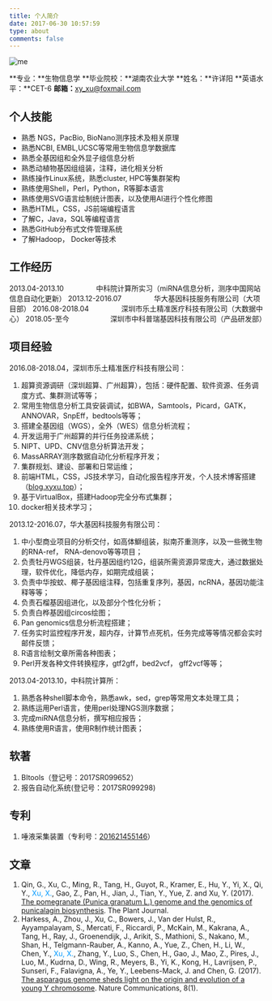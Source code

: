 ```yaml
---
title: 个人简介
date: 2017-06-30 10:57:59
type: about
comments: false
---
```


![me](https://blog-1256671606.cos.ap-guangzhou.myqcloud.com/picture/me.png)

**专业：**生物信息学
**毕业院校：**湖南农业大学
**姓名：**许详阳
**英语水平：**CET-6
**邮箱：**<xy_xu@foxmail.com>

## 个人技能
- 熟悉 NGS，PacBio, BioNano测序技术及相关原理
- 熟悉NCBI, EMBL,UCSC等常用生物信息学数据库
- 熟悉全基因组和全外显子组信息分析
- 熟悉动植物基因组组装，注释，进化相关分析
- 熟练操作Linux系统，熟悉cluster, HPC等集群架构
- 熟练使用Shell，Perl，Python，R等脚本语言
- 熟练使用SVG语言绘制统计图表，以及使用AI进行个性化修图
- 熟悉HTML，CSS，JS前端编程语言
- 了解C，Java，SQL等编程语言
- 熟悉GitHub分布式文件管理系统
- 了解Hadoop， Docker等技术

## 工作经历
2013.04-2013.10 &emsp;&emsp;&emsp;&emsp; 中科院计算所实习（miRNA信息分析，测序中国网站信息自动化更新）
2013.12-2016.07  &emsp;&emsp;&emsp;&emsp; 华大基因科技服务有限公司（大项目部）
2016.08-2018.04 &emsp;&emsp;&emsp;&emsp; 深圳市乐土精准医疗科技有限公司（大数据中心）
2018.05-至今 &emsp;&emsp;&emsp;&emsp;&emsp;&ensp;深圳市中科普瑞基因科技有限公司（产品研发部）

## 项目经验
2016.08-2018.04，深圳市乐土精准医疗科技有限公司：
1. 超算资源调研（深圳超算、广州超算），包括：硬件配置、软件资源、任务调度方式、集群测试等等；
2. 常用生物信息分析工具安装调试，如BWA，Samtools，Picard，GATK，ANNOVAR，SnpEff，bedtools等等；
3. 搭建全基因组（WGS），全外（WES）信息分析流程；
4. 开发运用于广州超算的并行任务投递系统；
5. NIPT、UPD、CNV信息分析算法开发；
6. MassARRAY测序数据自动化分析程序开发；
7. 集群规划、建设、部署和日常运维；
8. 前端HTML，CSS，JS技术学习，自动化报告程序开发，个人技术博客搭建（[blog.xyxu.top](http://blog.xyxu.top)）；
9. 基于VirtualBox，搭建Hadoop完全分布式集群；
10. docker相关技术学习；

2013.12-2016.07，华大基因科技服务有限公司：
1. 中小型商业项目的分析交付，如高体鰤组装，拟南芥重测序，以及一些微生物的RNA-ref， RNA-denovo等等项目；
2. 负责牡丹WGS组装，牡丹基因组约12G，组装所需资源异常庞大，通过数据处理，软件优化，降低内存，如期完成组装；
3. 负责中华按蚊、椰子基因组注释，包括重复序列，基因，ncRNA，基因功能注释等等；
4. 负责石榴基因组进化，以及部分个性化分析；
5. 负责白桦基因组circos绘图；
6. Pan genomics信息分析流程搭建；
7. 任务实时监控程序开发，超内存，计算节点死机，任务完成等等情况都会实时邮件反馈；
8. R语言绘制文章所需各种图表；
9. Perl开发各种文件转换程序，gtf2gff，bed2vcf， gff2vcf等等；

2013.04-2013.10，中科院计算所：
1. 熟悉各种shell脚本命令，熟悉awk，sed，grep等常用文本处理工具；
2. 熟练运用Perl语言，使用perl处理NGS测序数据；
3. 完成miRNA信息分析，撰写相应报告；
4. 熟练使用R语言，使用R制作统计图表；

## 软著
1. BItools（登记号：2017SR099652）
2. 报告自动化系统(登记号：2017SR099298)

## 专利
1. 唾液采集装置（专利号：[201621455146](https://patents.google.com/patent/CN206430944U/zh)）

## 文章
1. Qin, G., Xu, C., Ming, R., Tang, H., Guyot, R., Kramer, E., Hu, Y., Yi, X., Qi, Y., <font color=#0099ff>Xu, X.</font>, Gao, Z., Pan, H., Jian, J., Tian, Y., Yue, Z. and Xu, Y. (2017). [The pomegranate (Punica granatum L.) genome and the genomics of punicalagin biosynthesis](http://onlinelibrary.wiley.com/doi/10.1111/tpj.13625/full). The Plant Journal.
2. Harkess, A., Zhou, J., Xu, C., Bowers, J., Van der Hulst, R., Ayyampalayam, S., Mercati, F., Riccardi, P., McKain, M., Kakrana, A., Tang, H., Ray, J., Groenendijk, J., Arikit, S., Mathioni, S., Nakano, M., Shan, H., Telgmann-Rauber, A., Kanno, A., Yue, Z., Chen, H., Li, W., Chen, Y., <font color=#0099ff>Xu, X.</font>, Zhang, Y., Luo, S., Chen, H., Gao, J., Mao, Z., Pires, J., Luo, M., Kudrna, D., Wing, R., Meyers, B., Yi, K., Kong, H., Lavrijsen, P., Sunseri, F., Falavigna, A., Ye, Y., Leebens-Mack, J. and Chen, G. (2017). [The asparagus genome sheds light on the origin and evolution of a young Y chromosome](https://www.nature.com/articles/s41467-017-01064-8#Sec23). Nature Communications, 8(1).

